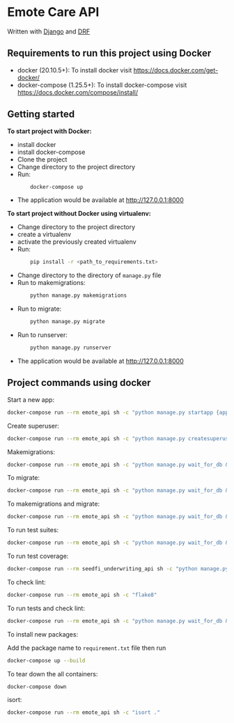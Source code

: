 # Emote Care API 

Written with [Django](https://www.djangoproject.com/) and [DRF](https://www.django-rest-framework.org/)

## Requirements to run this project using Docker

- docker (20.10.5+): To install docker visit https://docs.docker.com/get-docker/
- docker-compose (1.25.5+): To install docker-compose visit https://docs.docker.com/compose/install/


## Getting started

**To start project with Docker:**
 - install docker
 - install docker-compose
 - Clone the project  
 - Change directory to the project directory 
 - Run:
    ```bash
        docker-compose up
    ```
  - The application would be available at http://127.0.0.1:8000

**To start project without Docker using virtualenv:**
 - Change directory to the project directory     
 - create a virtualenv
 - activate the previously created virtualenv
 - Run:
    ```bash
        pip install -r <path_to_requirements.txt>
    ```
 - Change directory to the directory of ```manage.py``` file
 - Run to makemigrations: 
    ```bash
        python manage.py makemigrations
    ```
 - Run to migrate:
    ```bash
        python manage.py migrate
    ```
 - Run to runserver:
    ```bash
        python manage.py runserver
    ```
  - The application would be available at http://127.0.0.1:8000


## Project commands using docker

Start a new app:

```bash
docker-compose run --rm emote_api sh -c "python manage.py startapp {app_name}"
```

Create superuser:

```bash
docker-compose run --rm emote_api sh -c "python manage.py createsuperuser"
```

Makemigrations:

```bash
docker-compose run --rm emote_api sh -c "python manage.py wait_for_db && python manage.py makemigrations"
```

To migrate:

```bash
docker-compose run --rm emote_api sh -c "python manage.py wait_for_db && python manage.py migrate"
```

To makemigrations and migrate:

```bash
docker-compose run --rm emote_api sh -c "python manage.py wait_for_db && && python manage.py makemigrations && python manage.py migrate"
```

To run test suites:

```bash
docker-compose run --rm emote_api sh -c "python manage.py wait_for_db && python manage.py test"
```

To run test coverage:
```bash
docker-compose run --rm seedfi_underwriting_api sh -c "python manage.py wait_for_db && coverage run manage.py test && coverage report"
```

To check lint:

```bash
docker-compose run --rm emote_api sh -c "flake8"
```

To run tests and check lint:

```bash
docker-compose run --rm emote_api sh -c "python manage.py wait_for_db && python manage.py test && flake8"
```

To install new packages:

Add the package name to  ```requirement.txt``` file
then run 

```bash
docker-compose up --build
```

To tear down the all containers:

```bash
docker-compose down
```

isort:

```bash
docker-compose run --rm emote_api sh -c "isort ."
```
